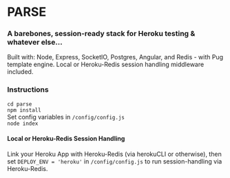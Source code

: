 # PARSE
### A barebones, session-ready stack for Heroku testing & whatever else...
Built with: Node, Express, SocketIO, Postgres, Angular, and Redis - with Pug template engine. Local or Heroku-Redis session handling middleware included.

### Instructions
`cd parse`  
`npm install`  
Set config variables in `/config/config.js`  
`node index`  

#### Local or Heroku-Redis Session Handling
Link your Heroku App with Heroku-Redis (via herokuCLI or otherwise), then set `DEPLOY_ENV = 'heroku'` in `/config/config.js` to run session-handling via Heroku-Redis.

